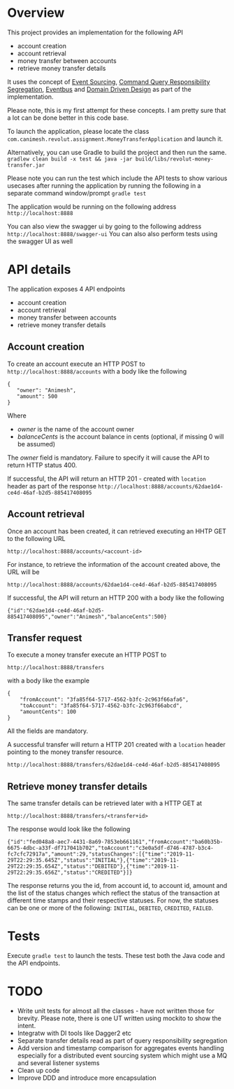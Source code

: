 # Overview

This project provides an implementation for the following API
- account creation
- account retrieval 
- money transfer between accounts
- retrieve money transfer details

It uses the concept of [Event Sourcing](https://martinfowler.com/eaaDev/EventSourcing.html), [Command Query Responsibility Segregation](https://martinfowler.com/bliki/CQRS.html), [Eventbus](https://dzone.com/articles/design-patterns-event-bus) and [Domain Driven Design](https://en.wikipedia.org/wiki/Domain-driven_design) as part of the implementation.

Please note, this is my first attempt for these concepts. I am pretty sure that a lot can be done better in this code base.


To launch the application, please locate the class 
`com.canimesh.revolut.assignment.MoneyTransferApplication` and launch it.

Alternatively, you can use Gradle to build the project and then run the same.
`gradlew clean build -x test && java -jar build/libs/revolut-money-transfer.jar`

Please note you can run the test which include the API tests to show various usecases after running the application by running the following in a separate command window/prompt
`gradle test`


The application would be running on the following address 
`http://localhost:8888`

You can also view the swagger ui by going to the following address
`http://localhost:8888/swagger-ui`
You can also also perform tests using the swagger UI as well



# API details

The application exposes 4 API endpoints
- account creation
- account retrieval 
- money transfer between accounts
- retrieve money transfer details


## Account creation

To create an account execute an 
HTTP POST to 
`http://localhost:8888/accounts` with a body like the following

```$json
{
   "owner": "Animesh",
   "amount": 500
}
```

Where 
- *owner* is the name of the account owner
- *balanceCents* is the account balance in cents (optional, if missing 0 will be assumed)


The *owner* field is mandatory. Failure to specify it will cause the API to return HTTP status 400.

If successful, the API will return an HTTP 201 - created with `location` header as part of the response
`http://localhost:8888/accounts/62dae1d4-ce4d-46af-b2d5-885417408095` 

## Account retrieval

Once an account has been created, it can retrieved executing an HHTP GET to the following URL

`http://localhost:8888/accounts/<account-id>`

For instance, to retrieve the information of the account created above, the URL will be

`http://localhost:8888/accounts/62dae1d4-ce4d-46af-b2d5-885417408095`

If successful, the API will return an HTTP 200 with a body like the following
```$json
{"id":"62dae1d4-ce4d-46af-b2d5-885417408095","owner":"Animesh","balanceCents":500}
``` 

## Transfer request

To execute a money transfer execute an HTTP POST to

`http://localhost:8888/transfers`

with a body like the example

```
{
   	"fromAccount": "3fa85f64-5717-4562-b3fc-2c963f66afa6",
   	"toAccount": "3fa85f64-5717-4562-b3fc-2c963f66abcd",
   	"amountCents": 100
}
```

All the fields are mandatory.

A successful transfer will return a HTTP 201 created with a `location` header pointing to the money transfer resource.

`http://localhost:8888/transfers/62dae1d4-ce4d-46af-b2d5-885417408095`

## Retrieve money transfer details

The same transfer details can be retrieved later with a HTTP GET at

`http://localhost:8888/transfers/<transfer+id>`


The response would look like the following

```$json
{"id":"fed048a8-aec7-4431-8a69-7853eb661161","fromAccount":"ba60b35b-6675-4dbc-a33f-df717041b702","toAccount":"c3e0a5df-d746-4787-b3c4-fc7cfc72917a","amount":29,"statusChanges":[{"time":"2019-11-29T22:29:35.645Z","status":"INITIAL"},{"time":"2019-11-29T22:29:35.654Z","status":"DEBITED"},{"time":"2019-11-29T22:29:35.656Z","status":"CREDITED"}]}

```

The response returns you the id, from account id, to account id, amount and the list of the status changes which reflect the status of the transaction at different time stamps and their respective statuses. For now, the statuses can be one or more of the following: `INITIAL`, `DEBITED`, `CREDITED`, `FAILED`. 

# Tests

Execute `gradle test` to launch the tests. These test both the Java code and the API endpoints.

# TODO
- Write unit tests for almost all the classes - have not written those for brevity. Please note, there is one UT written using mockito to show the intent.
- Integratw with DI tools like Dagger2 etc
- Separate transfer details read as part of query responsibility segregation
- Add version and timestamp comparison for aggregates events handling especially for a distributed event sourcing system which might use a MQ and several listener systems
- Clean up code 
- Improve DDD and introduce more encapsulation

